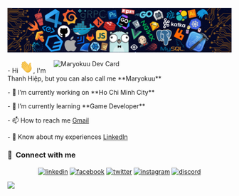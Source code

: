 <p align="center"><img src="https://raw.githubusercontent.com/KevinPatel04/KevinPatel04/master/header.png"></p>

<a target="_blank" href="https://app.daily.dev/Maryokuu"><img align="right" src="https://github.com/Maryokuu/Maryokuu/blob/main/devcard.svg" width="400" alt="Maryokuu Dev Card"/></a>

<p>- Hi <img src="https://raw.githubusercontent.com/KevinPatel04/KevinPatel04/master/Hi.gif" width="30px"/>, I'm Thanh Hiệp, but you can also call me **Maryokuu**</p>
<p>- 🔭 I’m currently working on **Ho Chi Minh City**</p>
<p>- 🌱 I’m currently learning **Game Developer**</p>
<p>- 📫 How to reach me <a href="mailto:hieptt.2003@gmail.com">Gmail</a></p>
<p>- 📄 Know about my experiences <a target="_blank" href="https://www.linkedin.com/in/tranthiep2912003/">Linkedln</a></p>

### :link: &nbsp;Connect with me
<p align="center">
  <a target="blank" href=""><img align="center" src="https://i.imgur.com/AkmLjRg.png" alt="linkedin" height="100" width="100"/></a>
  <a target="blank" href=""><img align="center" src="https://i.imgur.com/x87rTgJ.png" alt="facebook" height="100" width="100"/></a>
  <a target="blank" href=""><img align="center" src="https://i.imgur.com/FjmOo1p.png" alt="twitter" height="100" width="100"/></a>
  <a target="blank" href=""><img align="center" src="https://i.imgur.com/86yOsMy.png" alt="instagram" height="100" width="100"/></a>
  <a target="blank" href=""><img align="center" src="https://i.imgur.com/d2RspbO.png" alt="discord" height="100" width="100"/></a>
</p>


<img src="https://user-images.githubusercontent.com/73097560/115834477-dbab4500-a447-11eb-908a-139a6edaec5c.gif">
